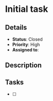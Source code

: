 # Initial task

## Details
- **Status**: Closed
- **Priority**: High
- **Assigned to**: 

## Description

## Tasks
- [ ] 
